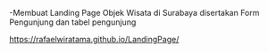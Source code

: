 -Membuat Landing Page Objek Wisata di Surabaya disertakan Form Pengunjung dan tabel pengunjung

https://rafaelwiratama.github.io/LandingPage/ 
